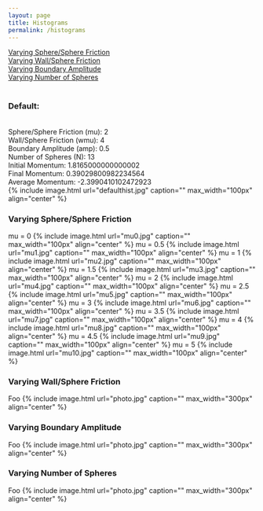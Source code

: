 ```yaml
---
layout: page
title: Histograms
permalink: /histograms
---
```



<a href="histograms#mu">Varying Sphere/Sphere Friction </a>
<br>
<a href="histograms#wmu">Varying Wall/Sphere Friction </a>
<br>
<a href="histograms#amp">Varying Boundary Amplitude</a>
<br>
<a href="histograms#N">Varying Number of Spheres </a>
<br><br>

<h3>Default:</h3><br> Sphere/Sphere Friction (mu): 2<br> Wall/Sphere Friction (wmu): 4<br> Boundary Amplitude (amp): 0.5<br> Number of Spheres (N): 13<br>
Initial Momentum: 1.8165000000000002<br>
Final Momentum: 0.39029800982234564<br>
Average Momentum: -2.3990410102472923<br>
{% include image.html url="defaulthist.jpg" caption="" max_width="100px" align="center" %}


<div id="mu">
<h3>Varying Sphere/Sphere Friction</h3>
</div>
mu = 0
{% include image.html url="mu0.jpg" caption="" max_width="100px" align="center" %}
mu = 0.5
{% include image.html url="mu1.jpg" caption="" max_width="100px" align="center" %}
mu = 1
{% include image.html url="mu2.jpg" caption="" max_width="100px" align="center" %}
mu = 1.5
{% include image.html url="mu3.jpg" caption="" max_width="100px" align="center" %}
mu = 2 
{% include image.html url="mu4.jpg" caption="" max_width="100px" align="center" %}
mu = 2.5
{% include image.html url="mu5.jpg" caption="" max_width="100px" align="center" %}
mu = 3
{% include image.html url="mu6.jpg" caption="" max_width="100px" align="center" %}
mu = 3.5
{% include image.html url="mu7.jpg" caption="" max_width="100px" align="center" %}
mu = 4
{% include image.html url="mu8.jpg" caption="" max_width="100px" align="center" %}
mu = 4.5
{% include image.html url="mu9.jpg" caption="" max_width="100px" align="center" %}
mu = 5
{% include image.html url="mu10.jpg" caption="" max_width="100px" align="center" %}



<div id="wmu">
<h3>Varying Wall/Sphere Friction</h3>
</div>
Foo
{% include image.html url="photo.jpg" caption="" max_width="300px" align="center" %}



<div id="amp">
<h3>Varying Boundary Amplitude</h3>
</div>
Foo
{% include image.html url="photo.jpg" caption="" max_width="300px" align="center" %}





<div id="N">
<h3>Varying Number of Spheres</h3>
</div>
Foo
{% include image.html url="photo.jpg" caption="" max_width="300px" align="center" %}




